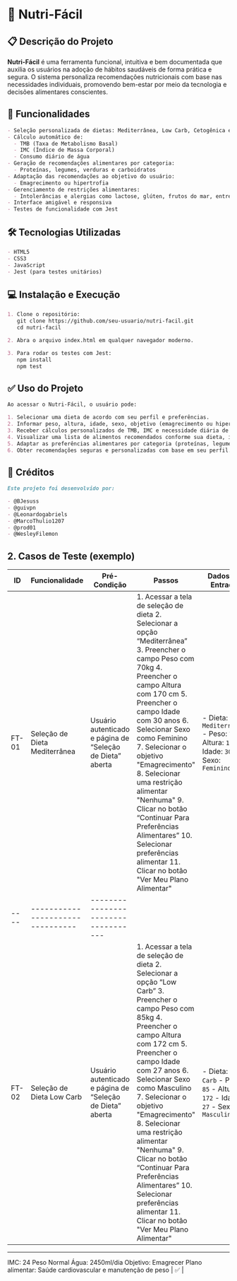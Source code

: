 # 🥗 Nutri-Fácil

## 📋 Descrição do Projeto

**Nutri-Fácil** é uma ferramenta funcional, intuitiva e bem documentada que auxilia os usuários na adoção de hábitos saudáveis de forma prática e segura. O sistema personaliza recomendações nutricionais com base nas necessidades individuais, promovendo bem-estar por meio da tecnologia e decisões alimentares conscientes.

## 🚀 Funcionalidades

```markdown
- Seleção personalizada de dietas: Mediterrânea, Low Carb, Cetogênica e Vegetariana
- Cálculo automático de:
  - TMB (Taxa de Metabolismo Basal)
  - IMC (Índice de Massa Corporal)
  - Consumo diário de água
- Geração de recomendações alimentares por categoria:
  - Proteínas, legumes, verduras e carboidratos
- Adaptação das recomendações ao objetivo do usuário:
  - Emagrecimento ou hipertrofia
- Gerenciamento de restrições alimentares:
  - Intolerâncias e alergias como lactose, glúten, frutos do mar, entre outras
- Interface amigável e responsiva
- Testes de funcionalidade com Jest
```

## 🛠️ Tecnologias Utilizadas

```markdown
- HTML5
- CSS3
- JavaScript
- Jest (para testes unitários)
```

## 💻 Instalação e Execução

```markdown
1. Clone o repositório:
   git clone https://github.com/seu-usuario/nutri-facil.git
   cd nutri-facil

2. Abra o arquivo index.html em qualquer navegador moderno.

3. Para rodar os testes com Jest:
   npm install
   npm test
```

## ✅ Uso do Projeto

```markdown
Ao acessar o Nutri-Fácil, o usuário pode:

1. Selecionar uma dieta de acordo com seu perfil e preferências.
2. Informar peso, altura, idade, sexo, objetivo (emagrecimento ou hipertrofia) e restrições alimentares.
3. Receber cálculos personalizados de TMB, IMC e necessidade diária de água.
4. Visualizar uma lista de alimentos recomendados conforme sua dieta, incluindo quantidades e calorias.
5. Adaptar as preferências alimentares por categoria (proteínas, legumes, verduras e carboidratos).
6. Obter recomendações seguras e personalizadas com base em seu perfil.
```

## 🙌 Créditos

```markdown
Este projeto foi desenvolvido por:

- @BJesuss
- @guivpn
- @Leonardogabriels
- @MarcoThulio1207
- @prod01
- @WesleyFilemon
```

## 2. Casos de Teste (exemplo)
      
| ID   | Funcionalidade                   | Pré-Condição                        | Passos                                                   | Dados de Entrada                          | Resultado Esperado                                                                 | Resultado Obtido                            | Status (✅/❌) | Observações                         |
| ---- | -------------------------------- | ----------------------------------- | -------------------------------------------------------- | ----------------------------------------- | ---------------------------------------------------------------------------------- | --------------------------------------------- | ------------- | ------------------------------------ |
| FT-01 | Seleção de Dieta Mediterrânea                | Usuário autenticado e página de “Seleção de Dieta” aberta                | 1. Acessar a tela de seleção de dieta 2. Selecionar a opção “Mediterrânea” 3. Preencher o campo Peso com 70kg 4. Preencher o campo Altura com 170 cm 5. Preencher o campo Idade com 30 anos 6. Selecionar Sexo como Feminino 7. Selecionar o objetivo "Emagrecimento" 8. Selecionar uma restrição alimentar "Nenhuma" 9. Clicar no botão “Continuar Para Preferências Alimentares” 10. Selecionar preferências alimentar 11. Clicar no botão "Ver Meu Plano Alimentar" |      - Dieta: `Mediterrânea`  - Peso: `70`  - Altura: `170`  - Idade: `30`  - Sexo: `Feminino`     |  O sistema exibe um plano alimentar contendo refeições ricas em azeite de oliva, peixes e grãos integrais.      |       Taxa metabólica basal: 1451kcal/diaIMC: 24 Peso NormalÁgua: 2450ml/dia Objetivo: Emagrecer Plano alimentar: Saúde cardiovascular e manutenção de peso_        |                ✅                    |
| ---- | -------------------------------- | ----------------------------------- | 
| FT-02 | Seleção de Dieta Low Carb                | Usuário autenticado e página de “Seleção de Dieta” aberta                | 1. Acessar a tela de seleção de dieta 2. Selecionar a opção “Low Carb” 3. Preencher o campo Peso com 85kg 4. Preencher o campo Altura com 172 cm 5. Preencher o campo Idade com 27 anos 6. Selecionar Sexo como Masculino 7. Selecionar o objetivo "Emagrecimento" 8. Selecionar uma restrição alimentar "Nenhuma" 9. Clicar no botão “Continuar Para Preferências Alimentares” 10. Selecionar preferências alimentar 11. Clicar no botão "Ver Meu Plano Alimentar"  |      - Dieta: `Low Carb` - Peso: `85` - Altura: `172` - Idade: `27` - Sexo: `Masculino`     |  O sistema exibe um plano alimentar contendo refeições ricas nas preferências que foram solicitadas (Redução de carboidratos, aumento de proteínas e gorduras boas)      |       Taxa metabólica basal: 1795kcal/dia IMC: 28 Sobrepeso Água: 2975ml/dia Objetivo: Emagrecer Plano alimentar: Emagrecimento e controle glicêmico        |                ✅                    |
            
---

IMC: 24 Peso Normal
Água: 2450ml/dia
Objetivo: Emagrecer
Plano alimentar: Saúde cardiovascular e
manutenção de peso        |              ✅                      |